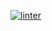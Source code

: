  [![linter](https://github.com/<Liam-Reidbutcooler>/<Final-assignment>/workflows/linter/badge.svg)](https://github.com/marketplace/actions/super-linter)      
